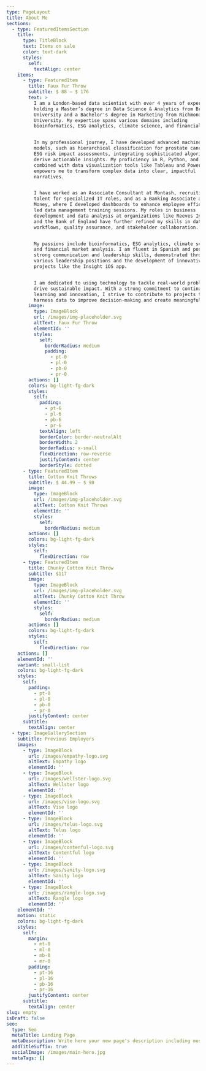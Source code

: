 ```yaml
---
type: PageLayout
title: About Me
sections:
  - type: FeaturedItemsSection
    title:
      type: TitleBlock
      text: Items on sale
      color: text-dark
      styles:
        self:
          textAlign: center
    items:
      - type: FeaturedItem
        title: Faux Fur Throw
        subtitle: $ 88 – $ 176
        text: >
          I am a London-based data scientist with over 4 years of experience,
          holding a Master’s degree in Data Science & Analytics from Brunel
          University and a Bachelor's degree in Marketing from Richmond American
          University. My expertise spans various domains including
          bioinformatics, ESG analytics, climate science, and financial markets.


          In my professional journey, I have developed advanced machine learning
          models, such as hierarchical classification for prostate cancer and
          ESG risk impact assessments, integrating sophisticated algorithms to
          derive actionable insights. My proficiency in R, Python, and MySQL,
          combined with data visualization tools like Tableau and Power BI,
          empowers me to transform complex data into clear, impactful
          narratives.


          I have worked as an Associate Consultant at Montash, recruiting top
          talent for specialized IT roles, and as a Banking Associate at Virgin
          Money, where I developed dashboards to enhance employee efficiency and
          led data management training sessions. My roles in business
          development and data analysis at organizations like Reeves Independent
          and the Bank of England have further refined my skills in data
          workflows, quality assurance, and stakeholder collaboration.


          My passions include bioinformatics, ESG analytics, climate science,
          and financial market analysis. I am fluent in Spanish and possess
          strong communication and leadership skills, demonstrated through
          various leadership positions and the development of innovative
          projects like the Insight iOS app.


          I am dedicated to using technology to tackle real-world problems and
          drive sustainable impact. With a strong commitment to continuous
          learning and innovation, I strive to contribute to projects that
          harness data to improve decision-making and create meaningful change.
        image:
          type: ImageBlock
          url: /images/img-placeholder.svg
          altText: Faux Fur Throw
          elementId: ''
          styles:
            self:
              borderRadius: medium
              padding:
                - pt-0
                - pl-0
                - pb-0
                - pr-0
        actions: []
        colors: bg-light-fg-dark
        styles:
          self:
            padding:
              - pt-6
              - pl-6
              - pb-6
              - pr-6
            textAlign: left
            borderColor: border-neutralAlt
            borderWidth: 2
            borderRadius: x-small
            flexDirection: row-reverse
            justifyContent: center
            borderStyle: dotted
      - type: FeaturedItem
        title: Cotton Knit Throws
        subtitle: $ 44.99 – $ 90
        image:
          type: ImageBlock
          url: /images/img-placeholder.svg
          altText: Cotton Knit Throws
          elementId: ''
          styles:
            self:
              borderRadius: medium
        actions: []
        colors: bg-light-fg-dark
        styles:
          self:
            flexDirection: row
      - type: FeaturedItem
        title: Chunky Cotton Knit Throw
        subtitle: $117
        image:
          type: ImageBlock
          url: /images/img-placeholder.svg
          altText: Chunky Cotton Knit Throw
          elementId: ''
          styles:
            self:
              borderRadius: medium
        actions: []
        colors: bg-light-fg-dark
        styles:
          self:
            flexDirection: row
    actions: []
    elementId: ''
    variant: small-list
    colors: bg-light-fg-dark
    styles:
      self:
        padding:
          - pt-0
          - pl-0
          - pb-0
          - pr-0
        justifyContent: center
      subtitle:
        textAlign: center
  - type: ImageGallerySection
    subtitle: Previous Employers
    images:
      - type: ImageBlock
        url: /images/empathy-logo.svg
        altText: Empathy logo
        elementId: ''
      - type: ImageBlock
        url: /images/wellster-logo.svg
        altText: Wellster logo
        elementId: ''
      - type: ImageBlock
        url: /images/vise-logo.svg
        altText: Vise logo
        elementId: ''
      - type: ImageBlock
        url: /images/telus-logo.svg
        altText: Telus logo
        elementId: ''
      - type: ImageBlock
        url: /images/contenful-logo.svg
        altText: Contentful logo
        elementId: ''
      - type: ImageBlock
        url: /images/sanity-logo.svg
        altText: Sanity logo
        elementId: ''
      - type: ImageBlock
        url: /images/rangle-logo.svg
        altText: Rangle logo
        elementId: ''
    elementId: ''
    motion: static
    colors: bg-light-fg-dark
    styles:
      self:
        margin:
          - mt-0
          - ml-0
          - mb-0
          - mr-0
        padding:
          - pt-16
          - pl-16
          - pb-16
          - pr-16
        justifyContent: center
      subtitle:
        textAlign: center
slug: empty
isDraft: false
seo:
  type: Seo
  metaTitle: Landing Page
  metaDescription: Write here your new page's description including most relevant keywords.
  addTitleSuffix: true
  socialImage: /images/main-hero.jpg
  metaTags: []
---
```

